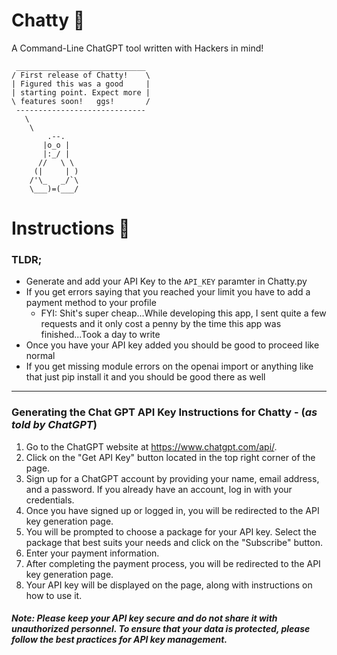 # Chatty 📢
A Command-Line ChatGPT tool written with Hackers in mind!


```
 _____________________________
/ First release of Chatty!    \
| Figured this was a good     |
| starting point. Expect more |
\ features soon!   ggs!       /
 -----------------------------
   \
    \
        .--.
       |o_o |
       |:_/ |
      //   \ \
     (|     | )
    /'\_   _/`\
    \___)=(___/

```



# Instructions 📝


### TLDR;

* Generate and add your API Key to the `API_KEY` paramter in Chatty.py
* If you get errors saying that you reached your limit you have to add a payment method to your profile
  * FYI: Shit's super cheap...While developing this app, I sent quite a few requests and it only cost a penny by the time this app was finished...Took a day to write
* Once you have your API key added you should be good to proceed like normal
* If you get missing module errors on the openai import or anything like that just pip install it and you should be good there as well

---

### Generating the Chat GPT API Key Instructions for Chatty - (*as told by ChatGPT*) 

1. Go to the ChatGPT website at https://www.chatgpt.com/api/.
2. Click on the "Get API Key" button located in the top right corner of the page.
3. Sign up for a ChatGPT account by providing your name, email address, and a password. If you already have an account, log in with your credentials.
4. Once you have signed up or logged in, you will be redirected to the API key generation page.
5. You will be prompted to choose a package for your API key. Select the package that best suits your needs and click on the "Subscribe" button.
6. Enter your payment information.
7. After completing the payment process, you will be redirected to the API key generation page.
8. Your API key will be displayed on the page, along with instructions on how to use it.

#### *Note: Please keep your API key secure and do not share it with unauthorized personnel. To ensure that your data is protected, please follow the best practices for API key management.*
